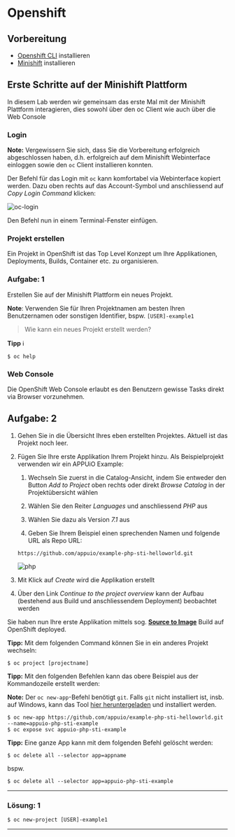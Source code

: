 # Openshift
## Vorbereitung
+ [Openshift CLI](https://docs.okd.io/latest/cli_reference/index.html) installieren 
+ [Minishift](https://docs.okd.io/latest/minishift/index.html) installieren 

## Erste Schritte auf der Minishift Plattform

In diesem Lab werden wir gemeinsam das erste Mal mit der Minishift Plattform interagieren, dies sowohl über den oc Client wie auch über die Web Console

### Login

**Note:** Vergewissern Sie sich, dass Sie die Vorbereitung erfolgreich abgeschlossen haben, d.h. erfolgreich auf dem Minishift Webinterface einloggen sowie den `oc` Client installieren konnten.

Der Befehl für das Login mit `oc` kann komfortabel via Webinterface kopiert werden. Dazu oben rechts auf das Account-Symbol und anschliessend auf *Copy Login Command* klicken:

![oc-login](../images/lab_3_login.png)

Den Befehl nun in einem Terminal-Fenster einfügen.


### Projekt erstellen

Ein Projekt in OpenShift ist das Top Level Konzept um Ihre Applikationen, Deployments, Builds, Container etc. zu organisieren.

### Aufgabe: 1

Erstellen Sie auf der Minishift Plattform ein neues Projekt.

**Note**: Verwenden Sie für Ihren Projektnamen am besten Ihren Benutzernamen oder sonstigen Identifier, bspw. `[USER]-example1`

> Wie kann ein neues Projekt erstellt werden?

**Tipp** :information_source:
```
$ oc help
```


### Web Console

Die OpenShift Web Console erlaubt es den Benutzern gewisse Tasks direkt via Browser vorzunehmen.


## Aufgabe: 2

1. Gehen Sie in die Übersicht Ihres eben erstellten Projektes. Aktuell ist das Projekt noch leer.

1. Fügen Sie Ihre erste Applikation Ihrem Projekt hinzu. Als Beispielprojekt verwenden wir ein APPUiO Example:

   1. Wechseln Sie zuerst in die Catalog-Ansicht, indem Sie entweder den Button *Add to Project* oben rechts oder direkt *Browse Catalog* in der Projektübersicht wählen
 
   1. Wählen Sie den Reiter *Languages* und anschliessend *PHP* aus
 
   1. Wählen Sie dazu als Version *7.1* aus
 
   1. Geben Sie Ihrem Beispiel einen sprechenden Namen und folgende URL als Repo URL:
   ```
   https://github.com/appuio/example-php-sti-helloworld.git
   ```
   ![php](../images/lab_3_php.png)

1. Mit Klick auf *Create* wird die Applikation erstellt

1. Über den Link *Continue to the project overview* kann der Aufbau (bestehend aus Build und anschliessendem Deployment) beobachtet werden

Sie haben nun Ihre erste Applikation mittels sog. **[Source to Image](https://docs.openshift.com/container-platform/3.9/architecture/core_concepts/builds_and_image_streams.html#source-build)** Build auf OpenShift deployed.

**Tipp:** Mit dem folgenden Command können Sie in ein anderes Projekt wechseln:
```
$ oc project [projectname]
```

**Tipp:** Mit den folgenden Befehlen kann das obere Beispiel aus der Kommandozeile erstellt werden:

**Note:** Der `oc new-app`-Befehl benötigt `git`. Falls `git` nicht installiert ist, insb. auf Windows, kann das Tool [hier heruntergeladen](https://git-scm.com/download/win) und installiert werden.

```
$ oc new-app https://github.com/appuio/example-php-sti-helloworld.git --name=appuio-php-sti-example
$ oc expose svc appuio-php-sti-example
```

**Tipp:** Eine ganze App kann mit dem folgenden Befehl gelöscht werden:
```
$ oc delete all --selector app=appname
```
bspw.
```
$ oc delete all --selector app=appuio-php-sti-example
```

---

### Lösung: 1

```
$ oc new-project [USER]-example1
```
---

